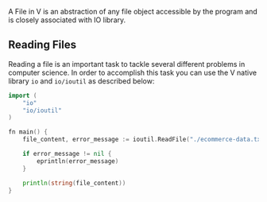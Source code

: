 A File in V is an abstraction of any file object accessible by the program and is closely associated with IO library.

## Reading Files

Reading a file is an important task to tackle several different problems in computer science. In order to accomplish this task you can use the V native library `io` and `io/ioutil` as described below:

```go
import (
	"io"
	"io/ioutil"
)

fn main() {
    file_content, error_message := ioutil.ReadFile("./ecommerce-data.txt")

    if error_message != nil {
        eprintln(error_message)
    }

    println(string(file_content))
}
```
